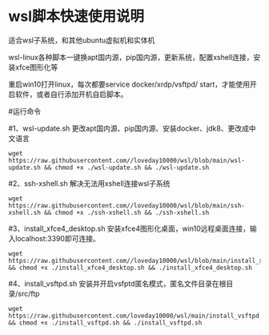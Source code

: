 # wsl脚本快速使用说明

适合wsl子系统，和其他ubuntu虚拟机和实体机

wsl-linux各种脚本一键换apt国内源，pip国内源，更新系统，配置xshell连接，安装xfce图形化等

重启win10打开linux，每次都要service docker/xrdp/vsftpd/ start，才能使用开启软件，或者自行添加开机自启脚本。

#运行命令


#1、wsl-update.sh 更改apt国内源、pip国内源、安装docker、jdk8、更改成中文语言

    wget https://raw.githubusercontent.com//loveday10000/wsl/blob/main/wsl-update.sh && chmod +x ./wsl-update.sh && ./wsl-update.sh

#2、ssh-xshell.sh 解决无法用xshell连接wsl子系统

    wget https://raw.githubusercontent.com//loveday10000/wsl/blob/main/ssh-xshell.sh && chmod +x ./ssh-xshell.sh && ./ssh-xshell.sh

#3、install_xfce4_desktop.sh 安装xfce4图形化桌面，win10远程桌面连接，输入localhost:3390即可连接。

    wget https://raw.githubusercontent.com//loveday10000/wsl/blob/main/install_xfce4_desktop.sh && chmod +x ./install_xfce4_desktop.sh && ./install_xfce4_desktop.sh

#4、install_vsftpd.sh 安装并开启vsfptd匿名模式，匿名文件目录在根目录/src/ftp

    wget https://raw.githubusercontent.com/loveday10000/wsl/main/install_vsftpd.sh && chmod +x ./install_vsftpd.sh && ./install_vsftpd.sh
